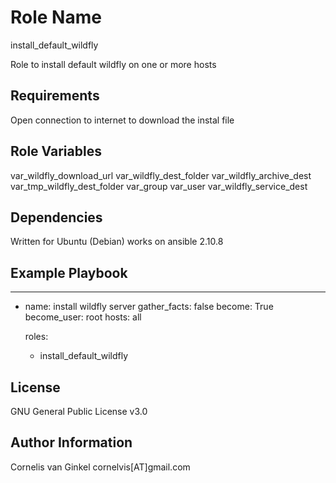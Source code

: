 Role Name
=========

install_default_wildfly

Role to install default wildfly on one or more hosts

Requirements
------------

Open connection to internet to download the instal file

Role Variables
--------------

var_wildfly_download_url
var_wildfly_dest_folder
var_wildfly_archive_dest
var_tmp_wildfly_dest_folder
var_group
var_user
var_wildfly_service_dest

Dependencies
------------

Written for Ubuntu (Debian)
works on ansible 2.10.8

Example Playbook
----------------

---
- name: install wildfly server
  gather_facts: false
  become: True
  become_user: root
  hosts: all

  roles:
    - install_default_wildfly

License
-------

GNU General Public License v3.0

Author Information
------------------

Cornelis van Ginkel
cornelvis[AT]gmail.com
